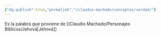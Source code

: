 ```yaml
---
{"dg-publish":true,"permalink":"/claudio-machado/conceptos/verdad/"}
---
```


Es la palabra que proviene de [[Claudio Machado/Personajes Bíblicos/Jehová\|Jehová]] 